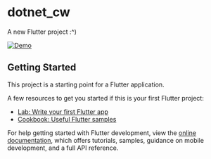 # dotnet_cw

A new Flutter project :^)

[![Demo](https://img.youtube.com/vi/OQ8Ty7Zr76w/maxresdefault.jpg)](https://www.youtube.com/watch?v=OQ8Ty7Zr76w)

## Getting Started

This project is a starting point for a Flutter application.

A few resources to get you started if this is your first Flutter project:

- [Lab: Write your first Flutter app](https://docs.flutter.dev/get-started/codelab)
- [Cookbook: Useful Flutter samples](https://docs.flutter.dev/cookbook)

For help getting started with Flutter development, view the
[online documentation](https://docs.flutter.dev/), which offers tutorials,
samples, guidance on mobile development, and a full API reference.
